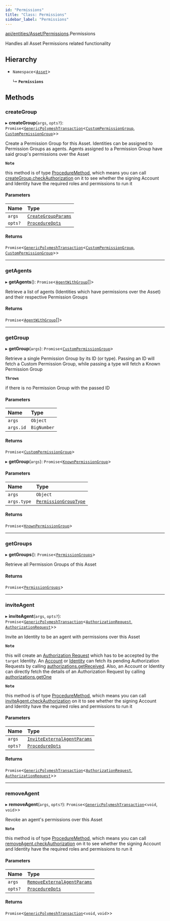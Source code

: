 ```yaml
---
id: "Permissions"
title: "Class: Permissions"
sidebar_label: "Permissions"
---
```


[api/entities/Asset/Permissions](../../../../../modules/API/Entities/Asset/Permissions/Permissions.md).Permissions

Handles all Asset Permissions related functionality

## Hierarchy

- `Namespace`<[`Asset`](../Asset.md)\>

  ↳ **`Permissions`**

## Methods

### createGroup

▸ **createGroup**(`args`, `opts?`): `Promise`<[`GenericPolymeshTransaction`](../../../../../modules/Types/Types.md#genericpolymeshtransaction)<[`CustomPermissionGroup`](../../CustomPermissionGroup/CustomPermissionGroup.md), [`CustomPermissionGroup`](../../CustomPermissionGroup/CustomPermissionGroup.md)\>\>

Create a Permission Group for this Asset. Identities can be assigned to Permission Groups as agents. Agents assigned to a Permission Group have said group's permissions over the Asset

**`Note`**

 this method is of type [ProcedureMethod](../../../../../interfaces/Types/ProcedureMethod/ProcedureMethod.md), which means you can call [createGroup.checkAuthorization](../../../../../interfaces/Types/ProcedureMethod/ProcedureMethod.md#checkauthorization)
  on it to see whether the signing Account and Identity have the required roles and permissions to run it

#### Parameters

| Name | Type |
| :------ | :------ |
| `args` | [`CreateGroupParams`](../../../../../interfaces/API/Procedures/Types/CreateGroupParams/CreateGroupParams.md) |
| `opts?` | [`ProcedureOpts`](../../../../../interfaces/Types/ProcedureOpts/ProcedureOpts.md) |

#### Returns

`Promise`<[`GenericPolymeshTransaction`](../../../../../modules/Types/Types.md#genericpolymeshtransaction)<[`CustomPermissionGroup`](../../CustomPermissionGroup/CustomPermissionGroup.md), [`CustomPermissionGroup`](../../CustomPermissionGroup/CustomPermissionGroup.md)\>\>

___

### getAgents

▸ **getAgents**(): `Promise`<[`AgentWithGroup`](../../../../../interfaces/API/Entities/Asset/Types/AgentWithGroup/AgentWithGroup.md)[]\>

Retrieve a list of agents (Identities which have permissions over the Asset) and
  their respective Permission Groups

#### Returns

`Promise`<[`AgentWithGroup`](../../../../../interfaces/API/Entities/Asset/Types/AgentWithGroup/AgentWithGroup.md)[]\>

___

### getGroup

▸ **getGroup**(`args`): `Promise`<[`CustomPermissionGroup`](../../CustomPermissionGroup/CustomPermissionGroup.md)\>

Retrieve a single Permission Group by its ID (or type). Passing an ID will fetch a Custom Permission Group,
  while passing a type will fetch a Known Permission Group

**`Throws`**

 if there is no Permission Group with the passed ID

#### Parameters

| Name | Type |
| :------ | :------ |
| `args` | `Object` |
| `args.id` | `BigNumber` |

#### Returns

`Promise`<[`CustomPermissionGroup`](../../CustomPermissionGroup/CustomPermissionGroup.md)\>

▸ **getGroup**(`args`): `Promise`<[`KnownPermissionGroup`](../../KnownPermissionGroup/KnownPermissionGroup.md)\>

#### Parameters

| Name | Type |
| :------ | :------ |
| `args` | `Object` |
| `args.type` | [`PermissionGroupType`](../../../../../enums/Types/PermissionGroupType/PermissionGroupType.md) |

#### Returns

`Promise`<[`KnownPermissionGroup`](../../KnownPermissionGroup/KnownPermissionGroup.md)\>

___

### getGroups

▸ **getGroups**(): `Promise`<[`PermissionGroups`](../../../../../interfaces/Types/PermissionGroups/PermissionGroups.md)\>

Retrieve all Permission Groups of this Asset

#### Returns

`Promise`<[`PermissionGroups`](../../../../../interfaces/Types/PermissionGroups/PermissionGroups.md)\>

___

### inviteAgent

▸ **inviteAgent**(`args`, `opts?`): `Promise`<[`GenericPolymeshTransaction`](../../../../../modules/Types/Types.md#genericpolymeshtransaction)<[`AuthorizationRequest`](../../AuthorizationRequest/AuthorizationRequest.md), [`AuthorizationRequest`](../../AuthorizationRequest/AuthorizationRequest.md)\>\>

Invite an Identity to be an agent with permissions over this Asset

**`Note`**

 this will create an [Authorization Request](../../AuthorizationRequest/AuthorizationRequest.md) which has to be accepted by the `target` Identity.
  An [Account](../../Account/Account.md) or [Identity](../../Identity/Identity.md) can fetch its pending Authorization Requests by calling [authorizations.getReceived](../../Common/Namespaces/Authorizations/Authorizations.md#getreceived).
  Also, an Account or Identity can directly fetch the details of an Authorization Request by calling [authorizations.getOne](../../Common/Namespaces/Authorizations/Authorizations.md#getone)

**`Note`**

 this method is of type [ProcedureMethod](../../../../../interfaces/Types/ProcedureMethod/ProcedureMethod.md), which means you can call [inviteAgent.checkAuthorization](../../../../../interfaces/Types/ProcedureMethod/ProcedureMethod.md#checkauthorization)
  on it to see whether the signing Account and Identity have the required roles and permissions to run it

#### Parameters

| Name | Type |
| :------ | :------ |
| `args` | [`InviteExternalAgentParams`](../../../../../interfaces/API/Procedures/Types/InviteExternalAgentParams/InviteExternalAgentParams.md) |
| `opts?` | [`ProcedureOpts`](../../../../../interfaces/Types/ProcedureOpts/ProcedureOpts.md) |

#### Returns

`Promise`<[`GenericPolymeshTransaction`](../../../../../modules/Types/Types.md#genericpolymeshtransaction)<[`AuthorizationRequest`](../../AuthorizationRequest/AuthorizationRequest.md), [`AuthorizationRequest`](../../AuthorizationRequest/AuthorizationRequest.md)\>\>

___

### removeAgent

▸ **removeAgent**(`args`, `opts?`): `Promise`<[`GenericPolymeshTransaction`](../../../../../modules/Types/Types.md#genericpolymeshtransaction)<`void`, `void`\>\>

Revoke an agent's permissions over this Asset

**`Note`**

 this method is of type [ProcedureMethod](../../../../../interfaces/Types/ProcedureMethod/ProcedureMethod.md), which means you can call [removeAgent.checkAuthorization](../../../../../interfaces/Types/ProcedureMethod/ProcedureMethod.md#checkauthorization)
  on it to see whether the signing Account and Identity have the required roles and permissions to run it

#### Parameters

| Name | Type |
| :------ | :------ |
| `args` | [`RemoveExternalAgentParams`](../../../../../interfaces/API/Procedures/Types/RemoveExternalAgentParams/RemoveExternalAgentParams.md) |
| `opts?` | [`ProcedureOpts`](../../../../../interfaces/Types/ProcedureOpts/ProcedureOpts.md) |

#### Returns

`Promise`<[`GenericPolymeshTransaction`](../../../../../modules/Types/Types.md#genericpolymeshtransaction)<`void`, `void`\>\>
